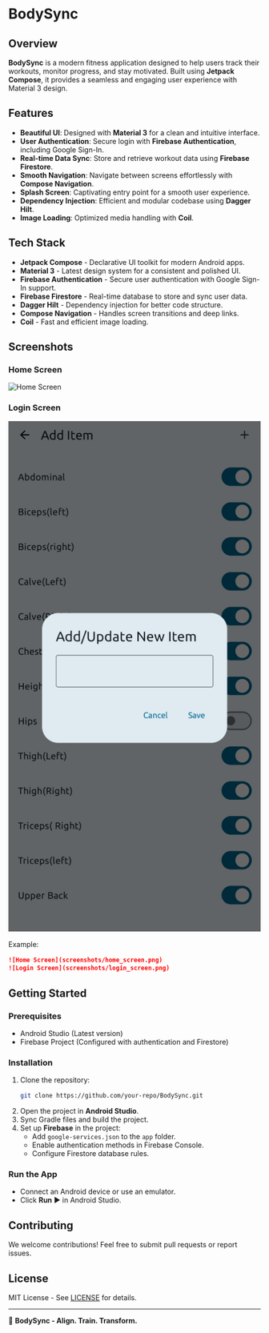 # BodySync

## Overview
**BodySync** is a modern fitness application designed to help users track their workouts, monitor progress, and stay motivated. Built using **Jetpack Compose**, it provides a seamless and engaging user experience with Material 3 design.

## Features
- **Beautiful UI**: Designed with **Material 3** for a clean and intuitive interface.
- **User Authentication**: Secure login with **Firebase Authentication**, including Google Sign-In.
- **Real-time Data Sync**: Store and retrieve workout data using **Firebase Firestore**.
- **Smooth Navigation**: Navigate between screens effortlessly with **Compose Navigation**.
- **Splash Screen**: Captivating entry point for a smooth user experience.
- **Dependency Injection**: Efficient and modular codebase using **Dagger Hilt**.
- **Image Loading**: Optimized media handling with **Coil**.



## Tech Stack
- **Jetpack Compose** - Declarative UI toolkit for modern Android apps.
- **Material 3** - Latest design system for a consistent and polished UI.
- **Firebase Authentication** - Secure user authentication with Google Sign-In support.
- **Firebase Firestore** - Real-time database to store and sync user data.
- **Dagger Hilt** - Dependency injection for better code structure.
- **Compose Navigation** - Handles screen transitions and deep links.
- **Coil** - Fast and efficient image loading.

## Screenshots

### Home Screen
![Home Screen]([screenshots/splash_ss.png](https://github.com/Saurav321134/Sync_the_body/blob/2574671475fb81a4ea2a6763c729b018ee0e74f3/splash_ss.png))

### Login Screen
![Login Screen](https://github.com/Saurav321134/Sync_the_body/blob/c6152ef70fde52af150526c576685c3877fece52/Add_Screen2.png)


Example:
```md
![Home Screen](screenshots/home_screen.png)
![Login Screen](screenshots/login_screen.png)
```

## Getting Started
### Prerequisites
- Android Studio (Latest version)
- Firebase Project (Configured with authentication and Firestore)

### Installation
1. Clone the repository:
   ```sh
   git clone https://github.com/your-repo/BodySync.git
   ```
2. Open the project in **Android Studio**.
3. Sync Gradle files and build the project.
4. Set up **Firebase** in the project:
   - Add `google-services.json` to the `app` folder.
   - Enable authentication methods in Firebase Console.
   - Configure Firestore database rules.

### Run the App
- Connect an Android device or use an emulator.
- Click **Run** ▶ in Android Studio.

## Contributing
We welcome contributions! Feel free to submit pull requests or report issues.

## License
MIT License - See [LICENSE](LICENSE) for details.

---
🚀 **BodySync - Align. Train. Transform.**

